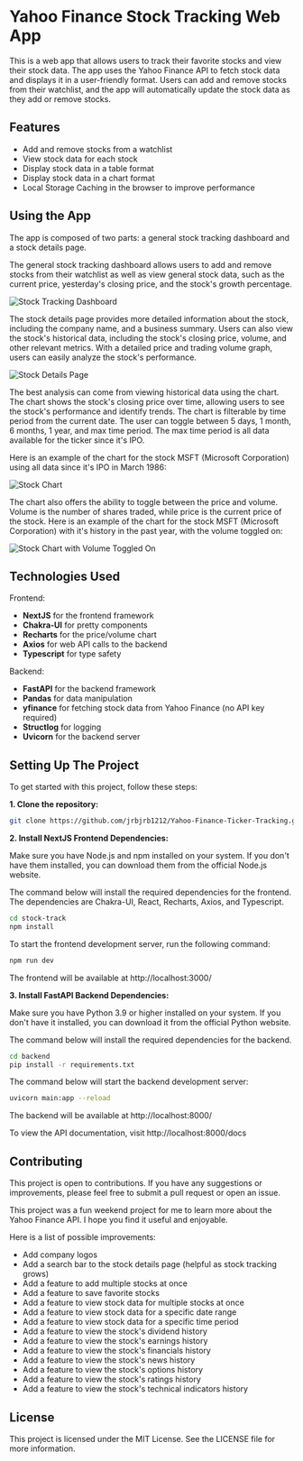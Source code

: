 # Yahoo Finance Stock Tracking Web App

This is a web app that allows users to track their favorite stocks and view their stock data. The app uses the Yahoo Finance API to fetch stock data and displays it in a user-friendly format. Users can add and remove stocks from their watchlist, and the app will automatically update the stock data as they add or remove stocks.

## Features

- Add and remove stocks from a watchlist
- View stock data for each stock
- Display stock data in a table format
- Display stock data in a chart format
- Local Storage Caching in the browser to improve performance

## Using the App

The app is composed of two parts: a general stock tracking dashboard and a stock details page.

The general stock tracking dashboard allows users to add and remove stocks from their watchlist as well as view general stock data, such as the current price, yesterday's closing price, and the stock's growth percentage.

![Stock Tracking Dashboard](https://github.com/jrbjrb1212/Yahoo-Finance-Ticker-Tracking/tree/main/public/Tracking_Dashboard.png)

The stock details page provides more detailed information about the stock, including the company name, and a business summary. Users can also view the stock's historical data, including the stock's closing price, volume, and other relevant metrics. With a detailed price and trading volume graph, users can easily analyze the stock's performance.

![Stock Details Page](https://github.com/jrbjrb1212/Yahoo-Finance-Ticker-Tracking/tree/main/public/Backend_General.png)

The best analysis can come from viewing historical data using the chart. The chart shows the stock's closing price over time, allowing users to see the stock's performance and identify trends. The chart is filterable by time period from the current date. The user can toggle between 5 days, 1 month, 6 months, 1 year, and max time period. The max time period is all data available for the ticker since it's IPO.

Here is an example of the chart for the stock MSFT (Microsoft Corporation) using all data since it's IPO in March 1986:

![Stock Chart](https://github.com/jrbjrb1212/Yahoo-Finance-Ticker-Tracking/tree/main/public/Max_Price.png)

The chart also offers the ability to toggle between the price and volume. Volume is the number of shares traded, while price is the current price of the stock. Here is an example of the chart for the stock MSFT (Microsoft Corporation) with it's history in the past year, with the volume toggled on:

![Stock Chart with Volume Toggled On](https://github.com/jrbjrb1212/Yahoo-Finance-Ticker-Tracking/tree/main/public/MSFT_Volume.png)


## Technologies Used

Frontend:
- **NextJS** for the frontend framework
- **Chakra-UI** for pretty components
- **Recharts** for the price/volume chart
- **Axios** for web API calls to the backend
- **Typescript** for type safety

Backend:
- **FastAPI** for the backend framework
- **Pandas** for data manipulation
- **yfinance** for fetching stock data from Yahoo Finance (no API key required)
- **Structlog** for logging
- **Uvicorn** for the backend server


## Setting Up The Project

To get started with this project, follow these steps:

**1. Clone the repository:**

```bash
git clone https://github.com/jrbjrb1212/Yahoo-Finance-Ticker-Tracking.git
```

**2. Install NextJS Frontend Dependencies:**

Make sure you have Node.js and npm installed on your system. If you don't have them installed, you can download them from the official Node.js website.

The command below will install the required dependencies for the frontend. The dependencies are Chakra-UI, React, Recharts, Axios, and Typescript.

```bash
cd stock-track
npm install
```

To start the frontend development server, run the following command:

```bash
npm run dev
```

The frontend will be available at http://localhost:3000/

**3. Install FastAPI Backend Dependencies:**

Make sure you have Python 3.9 or higher installed on your system. If you don't have it installed, you can download it from the official Python website.

The command below will install the required dependencies for the backend.

```bash
cd backend
pip install -r requirements.txt
```

The command below will start the backend development server:

```bash
uvicorn main:app --reload
```

The backend will be available at http://localhost:8000/

To view the API documentation, visit http://localhost:8000/docs

## Contributing

This project is open to contributions. If you have any suggestions or improvements, please feel free to submit a pull request or open an issue.

This project was a fun weekend project for me to learn more about the Yahoo Finance API. I hope you find it useful and enjoyable.

Here is a list of possible improvements:

- Add company logos
- Add a search bar to the stock details page (helpful as stock tracking grows)
- Add a feature to add multiple stocks at once
- Add a feature to save favorite stocks
- Add a feature to view stock data for multiple stocks at once
- Add a feature to view stock data for a specific date range
- Add a feature to view stock data for a specific time period
- Add a feature to view the stock's dividend history
- Add a feature to view the stock's earnings history
- Add a feature to view the stock's financials history
- Add a feature to view the stock's news history
- Add a feature to view the stock's options history
- Add a feature to view the stock's ratings history
- Add a feature to view the stock's technical indicators history

## License

This project is licensed under the MIT License. See the LICENSE file for more information.